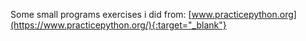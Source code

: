 Some small programs exercises i did from: [www.practicepython.org](https://www.practicepython.org/){:target="_blank"}
